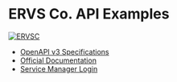 # ERVS Co. API Examples

[![ERVSC](https://www.ervsoftware.co/images/logo-stamp.png)](https://digitalocean.co://www.ervsoftware.co/)


- [OpenAPI v3 Specifications](/openapi)
- [Official Documentation](https://docs.ervsoftware.co/)
- [Service Manager Login](https://manager.ervsoftware.co/login)
